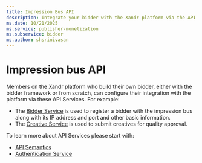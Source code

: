 ```yaml
---
title: Impression Bus API
description: Integrate your bidder with the Xandr platform via the API services provided in this article.
ms.date: 10/21/2025
ms.service: publisher-monetization
ms.subservice: bidder
ms.author: shsrinivasan
---
```


# Impression bus API

Members on the Xandr platform who build their own bidder, either with the bidder framework or from scratch, can configure their integration with the platform via these API Services. For example:

- The [Bidder Service](./bidder-service.md) is used to register a bidder with the impression bus along with its IP address and port and other basic information.
- The [Creative Service](./creative-service.md) is used to submit creatives for quality approval.

To learn more about API Services please start with:

- [API Semantics](./api-semantics.md)
- [Authentication Service](./authentication-service.md)
